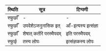 | स्थिति | सूत्र | टिप्पणी |
| ----- | ------- | ------ |
| स्फुर्छाँ | - | - |
| स्फुर्छाँ | उपदेशेऽजनुनासिक इत् | आँ-इत्यस्य इत्संज्ञा |
| स्फुर्छाँ | शेषात् कर्तरि परस्मैपदम् | इति परस्मैपदम् |
| स्फुर्छ् | तस्य लोपः | इत्संज्ञकस्य लोपः |
